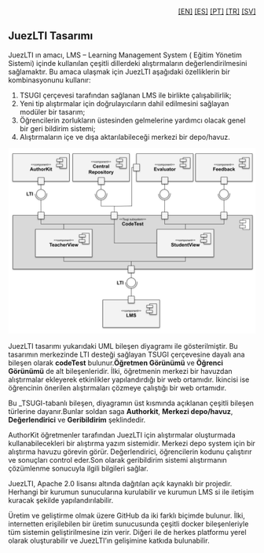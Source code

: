 <p align="right">
  <a href="README.md">[EN]</a>
  <a href="README_es.md">[ES]</a>
  <a href="README_pt.md">[PT]</a>
  <a href="README_tr.md">[TR]</a>
  <a href="README_sv.md">[SV]</a>
</p>

## JuezLTI Tasarımı

JuezLTI ın amacı, LMS – Learning Management System ( Eğitim Yönetim Sistemi) içinde kullanılan çeşitli dillerdeki alıştırmaların değerlendirilmesini sağlamaktır. Bu amaca ulaşmak için JuezLTI aşağıdaki özelliklerin bir kombinasyonunu kullanır: 

1. TSUGI çerçevesi tarafından sağlanan LMS ile birlikte çalışabilirlik;
2. Yeni tip alıştırmalar için doğrulayıcıların dahil edilmesini sağlayan modüler bir tasarım;
3. Öğrencilerin zorlukların üstesinden gelmelerine yardımcı olacak genel bir geri bildirim sistemi;
4. Alıştırmaların içe ve dışa aktarılabileceği merkezi bir depo/havuz.


![JuezLTI Bileşenleri](JuezLTI_Components.svg)

JuezLTI tasarımı yukarıdaki UML bileşen diyagramı ile gösterilmiştir. Bu tasarımın merkezinde LTI desteği sağlayan TSUGI çerçevesine dayalı ana bileşen olarak **codeTest** bulunur.**Öğretmen Görünümü** ve **Öğrenci Görünümü** de alt bileşenleridir. İlki, öğretmenin merkezi bir havuzdan alıştırmalar ekleyerek etkinlikler yapılandırdığı bir web ortamıdır. İkincisi ise öğrencinin önerilen alıştırmaları çözmeye çalıştığı bir web ortamıdır.

Bu _TSUGI-tabanlı bileşen, diyagramın üst kısmında açıklanan çeşitli bileşen türlerine dayanır.Bunlar soldan saga **Authorkit**, **Merkezi depo/havuz**, **Değerlendirici** ve **Geribildirim** şeklindedir. 

AuthorKit öğretmenler tarafından JuezLTI için alıştırmalar oluşturmada kullanabilecekleri bir alıştırma yazım sistemidir. Merkezi depo system için bir alıştırma havuzu görevin görür.
Değerlendirici, öğrencilerin kodunu çalıştırır ve sonuçları control eder.Son olarak geribildirim sistemi alıştırmanın çözümlenme sonucuyla ilgili bilgileri sağlar.

JuezLTI, Apache 2.0 lisansı altında dağıtılan açık kaynaklı bir projedir. Herhangi bir kurumun sunucularına kurulabilir ve kurumun LMS si ile iletişim kuracak şekilde yapılandırılabilir.
      
Üretim ve geliştirme olmak üzere GitHub da iki farklı biçimde bulunur. İlki, internetten erişilebilen bir üretim sunucusunda çeşitli docker bileşenleriyle tüm sistemin geliştirilmesine izin verir. Diğeri ile de herkes platformu yerel olarak oluşturabilir ve JuezLTI’ın gelişimine katkıda bulunabilir. 
